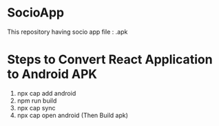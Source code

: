 # SocioApp
This repository having socio app file : .apk

# Steps to Convert React Application to Android APK
1. npx cap add android
2. npm run build
3. npx cap sync
4. npx cap open android (Then Build apk)
